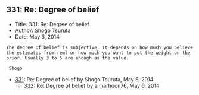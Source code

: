 ## 331: Re: Degree of belief

- Title: 331: Re: Degree of belief
- Author: Shogo Tsuruta
- Date: May 6, 2014

```
The degree of belief is subjective. It depends on how much you believe the estimates from reml or how much you want to put the weight on the prior. Usually 3 to 5 are enough as the value.

 Shogo
```

- [331](0331.md): Re: Degree of belief by Shogo Tsuruta, May 6, 2014
    - [332](0332.md): Re: Degree of belief by almarhoon76, May 6, 2014
